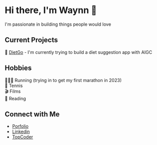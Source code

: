 # Hi there, I'm Waynn 👋
I'm passionate in building things people would love

## Current Projects
🥗 [DietGo](#) - I'm currently trying to build a diet suggestion app with AIGC


## Hobbies
🏃🏽‍♂️ Running (trying in to get my first marathon in 2023)\
🎾 Tennis\
🎬 Films\
📖 Reading

## Connect with Me
- [Porfolio](www.wpzeng.com)
- [Linkedin](www.linkedin.com/in/wpzeng)
- [TopCoder](www.topcoder.com/members/waynn)
